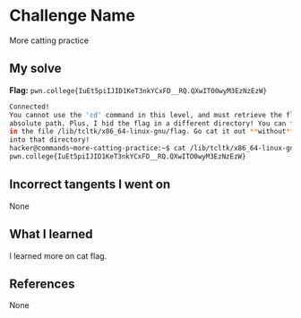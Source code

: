 # Challenge Name
More catting practice

## My solve
**Flag:** `pwn.college{IuEt5piIJID1KeT3nkYCxFD__RQ.QXwITO0wyM3EzNzEzW}`

```bash
Connected!
You cannot use the 'cd' command in this level, and must retrieve the flag by
absolute path. Plus, I hid the flag in a different directory! You can find it
in the file /lib/tcltk/x86_64-linux-gnu/flag. Go cat it out **without** cding
into that directory!
hacker@commands~more-catting-practice:~$ cat /lib/tcltk/x86_64-linux-gnu/flag
pwn.college{IuEt5piIJID1KeT3nkYCxFD__RQ.QXwITO0wyM3EzNzEzW}
```
## Incorrect tangents I went on
None

## What I learned
I learned more on cat flag.

## References 
None
